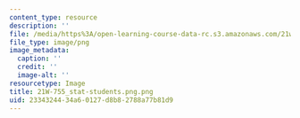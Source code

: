 ```yaml
---
content_type: resource
description: ''
file: /media/https%3A/open-learning-course-data-rc.s3.amazonaws.com/21w-755-writing-and-reading-short-stories-spring-2012/2334324434a60127d8b82788a77b81d9_21W-755_stat-students.png.png
file_type: image/png
image_metadata:
  caption: ''
  credit: ''
  image-alt: ''
resourcetype: Image
title: 21W-755_stat-students.png.png
uid: 23343244-34a6-0127-d8b8-2788a77b81d9
---
```

